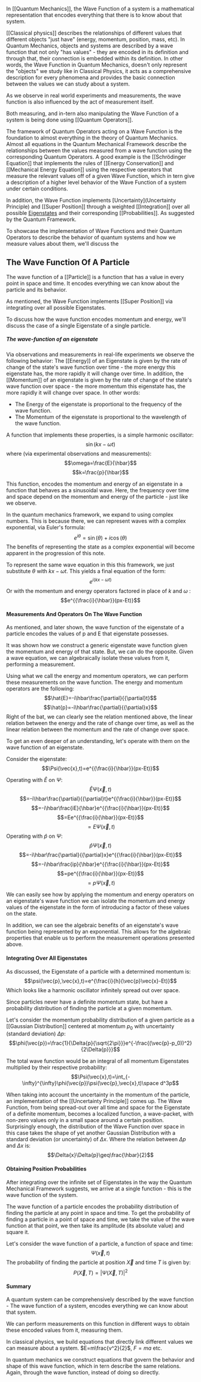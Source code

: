 In [[Quantum Mechanics]], the Wave Function of a system is a mathematical representation that encodes everything that there is to know about that system.

[[Classical physics]] describes the relationships of different values that different objects "just have" (energy, momentum, position, mass, etc). In Quantum Mechanics, objects and systems are described by a wave function that not only "has values" - they are encoded in its definition and through that, their connection is embedded within its definition.
In other words, the Wave Function in Quantum Mechanics, doesn't only represent the "objects" we study like in Classical Physics, it acts as a comprehensive description for every phenomena and provides the basic connection between the values we can study about a system.

As we observe in real world experiments and measurements, the wave function is also influenced by the act of measurement itself.

Both measuring, and in-tern also manipulating the Wave Function of a system is being done using [[Quantum Operators]].

The framework of Quantum Operators acting on a Wave Function is the foundation to almost everything in the theory of Quantum Mechanics. Almost all equations in the Quantum Mechanical Framework describe the relationships between the values measured from a wave function using the corresponding Quantum Operators.
A good example is the [[Schrödinger Equation]] that implements the rules of [[Energy Conservation]] and [[Mechanical Energy Equation]] using the respective operators that measure the relevant values off of a given Wave Function, which in tern give a description of a higher level behavior of the Wave Function of a system under certain conditions.

In addition, the Wave Function implements [Uncertainty](Uncertainty Principle) and [[Super Position]] through a weighted [[Integration]] over all possible [Eigenstates](Eigenstate) and their corresponding [[Probabilities]].
As suggested by the Quantum Framework.

To showcase the implementation of Wave Functions and their Quantum Operators to describe the behavior of quantum systems and how we measure values about them, we'll discuss the 

## The Wave Function Of A Particle
The wave function of a [[Particle]] is a function that has a value in every point in space and time.
It encodes everything we can know about the particle and its behavior.

As mentioned, the Wave Function implements [[Super Position]] via integrating over all possible Eigenstates.

To discuss how the wave function encodes momentum and energy, we'll discuss the case of a single Eigenstate of a single particle.
##### The wave-function of an eigenstate
Via observations and measurements in real-life experiments we observe the following behavior:
The [[Energy]] of an Eigenstate is given by the rate of change of the state's wave function over time - the more energy this eigenstate has, the more rapidly it will change over time.
In addition, the [[Momentum]] of an eigenstate is given by the rate of change of the state's wave function over space - the more momentum this eigenstate has, the more rapidly it will change over space.
In other words:
- The Energy of the eigenstate is proportional to the frequency of the wave function.
- The Momentum of the eigenstate is proportional to the wavelength of the wave function.

A function that implements these properties, is a simple harmonic oscillator:
$$\sin(kx-{\omega}t)$$
where (via experimental observations and measurements):
$$\omega=\frac{E}{\hbar}$$
$$k=\frac{p}{\hbar}$$

This function, encodes the momentum and energy of an eigenstate in a function that behaves as a sinusoidal wave. Here, the frequency over time and space depend on the momentum and energy of the particle - just like we observe.

In the quantum mechanics framework, we expand to using complex numbers. This is because there, we can represent waves with a complex exponential, via Euler's formula:
$$e^{i\theta}=\sin(\theta)+i\cos(\theta)$$
The benefits of representing the state as a complex exponential will become apparent in the progression of this note.

To represent the same wave equation in this this framework, we just substitute $\theta$ with $kx-{\omega}t$.
This yields a final equation of the form:
$$e^{i(kx-{\omega}t)}$$
Or with the momentum and energy operators factored in place of  $k$ and $\omega$ :
$$e^{{\frac{i}{\hbar}}(px-Et)}$$

#### Measurements And Operators On The Wave Function
As mentioned, and later shown, the wave function of the eigenstate of a particle encodes the values of p and E that eigenstate possesses.

It was shown how we construct a generic eigenstate wave function given the momentum and energy of that state.
But, we can do the opposite. Given a wave equation, we can algebraically isolate these values from it, performing a measurement.

Using what we call the energy and momentum operators, we can perform these measurements on the wave function.
The energy and momentum operators are the following:
$$\hat{E}=-i\hbar\frac{\partial}{{\partial}t}$$
$$\hat{p}=-i\hbar\frac{\partial}{{\partial}x}$$
Right of the bat, we can clearly see the relation mentioned above, the linear relation between the energy and the rate of change over time, as well as the linear relation between the momentum and the rate of change over space.

To get an even deeper of an understanding, let's operate with them on the wave function of an eigenstate.

Consider the eigenstate:
$$\Psi(\vec{x},t)=e^{{\frac{i}{\hbar}}(px-Et)}$$

Operating with $\hat{E}$ on $\Psi$:
$$\hat{E}\Psi(\vec{x},t)$$
$$=-i\hbar\frac{\partial}{{\partial}t}e^{{\frac{i}{\hbar}}(px-Et)}$$
$$=-i\hbar\frac{iE}{\hbar}e^{{\frac{i}{\hbar}}(px-Et)}$$
$$=Ee^{{\frac{i}{\hbar}}(px-Et)}$$
$$=E\Psi(\vec{x},t)$$
Operating with $\hat{p}$ on $\Psi$:
$$\hat{p}\Psi(\vec{x},t)$$
$$=-i\hbar\frac{\partial}{{\partial}x}e^{{\frac{i}{\hbar}}(px-Et)}$$
$$=-i\hbar\frac{ip}{\hbar}e^{{\frac{i}{\hbar}}(px-Et)}$$
$$=pe^{{\frac{i}{\hbar}}(px-Et)}$$
$$=p\Psi(\vec{x},t)$$

We can easily see how by applying the momentum and energy operators on an eigenstate's wave function we can isolate the momentum and energy values of the eigenstate in the form of introducing a factor of these values on the state.

In addition, we can see the algebraic benefits of an eigenstate's wave function being represented by an exponential. This allows for the algebraic properties that enable us to perform the measurement operations presented above.

#### Integrating Over All Eigenstates
As discussed, the Eigenstate of a particle with a determined momentum is:
$$\psi(\vec{p},\vec{x},t)=e^{\frac{i}{h}(\vec{p}\vec{x}-Et)}$$
Which looks like a harmonic oscillator infinitely spread out over space.

Since particles never have a definite momentum state, but have a probability distribution of finding the particle at a given momentum.

Let's consider the momentum probability distribution of a given particle as a [[Gaussian Distribution]] centered at momentum $p_0$ with uncertainty (standard deviation) $\Delta{p}$:
$$\phi(\vec{p})=\frac{1}{\Delta{p}{\sqrt{2\pi}}}e^{-\frac{(\vec{p}-p_0))^2}{2\Delta{p}}}$$

The total wave function would be an integral of all momentum Eigenstates multiplied by their respective probability:
$$\Psi(\vec{x},t)=\int_{-\infty}^{\infty}\phi(\vec{p})\psi(\vec{p},\vec{x},t)\space d^3p$$

When taking into account the uncertainty in the momentum of the particle, an implementation of the [[Uncertainty Principle]] comes up.
The Wave Function, from being spread-out over all time and space for the Eigenstate of a definite momentum, becomes a localized function, a wave-packet, with non-zero values only in a small space around a certain position. Surprisingly enough, the distribution of the Wave Function over space in this case takes the shape of yet another Gaussian Distribution with a standard deviation (or uncertainty) of $\Delta{x}$.
Where the relation between $\Delta{p}$ and $\Delta{x}$ is:
$$\Delta{x}\Delta{p}\geq\frac{\hbar}{2}$$

#### Obtaining Position Probabilities
After integrating over the infinite set of Eigenstates in the way the Quantum Mechanical Framework suggests, we arrive at a single function - this is the wave function of the system.

The wave function of a particle encodes the probability distribution of finding the particle at any point in space and time. To get the probability of finding a particle in a point of space and time, we take the value of the wave function at that point, we then take its amplitude (its absolute value) and square it.

Let's consider the wave function of a particle, a function of space and time:
$$\Psi(\vec{x},t)$$
The probability of finding the particle at position $\vec{X}$ and time $T$ is given by:
$$P(\vec{X},T)=|\Psi(\vec{X},T)|^2$$

#### Summary
A quantum system can be comprehensively described by the wave function - The wave function of a system, encodes everything we can know about that system.

We can perform measurements on this function in different ways to obtain these encoded values from it, measuring them.

In classical physics, we build equations that directly link different values we can measure about a system. $E=m\frac{v^2}{2}$, $F=ma$ etc.

In quantum mechanics we construct equations that govern the behavior and shape of this wave function, which in tern describe the same relations. Again, through the wave function, instead of doing so directly.